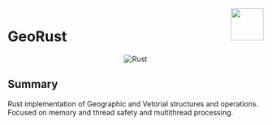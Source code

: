 <img src="https://github.com/otavioabreu27/GeoRust/blob/main/media/icon.png" align="right" width="64"/>

# GeoRust

<!-- badges: start -->
<div style="display: flex; justify-content: center; gap: 5px;">
  <img src="https://img.shields.io/badge/rust-%23000000.svg?style=for-the-badge&logo=rust&logoColor=white" alt="Rust" />
</div>
<!-- badges: end -->

## Summary

Rust implementation of Geographic and Vetorial structures and operations. Focused on memory and thread safety and multithread processing.
